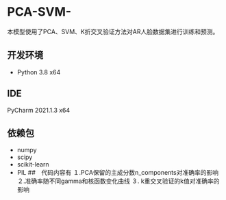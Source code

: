 # PCA-SVM-
本模型使用了PCA、SVM、K折交叉验证方法对AR人脸数据集进行训练和预测。
## 开发环境
* Python 3.8 x64
## IDE
PyCharm 2021.1.3 x64
## 依赖包
* numpy
* scipy
* scikit-learn
* PIL
##　代码内容有
１.PCA保留的主成分数n_components对准确率的影响
２.准确率随不同gamma和核函数变化曲线
３. k重交叉验证的k值对准确率的影响
